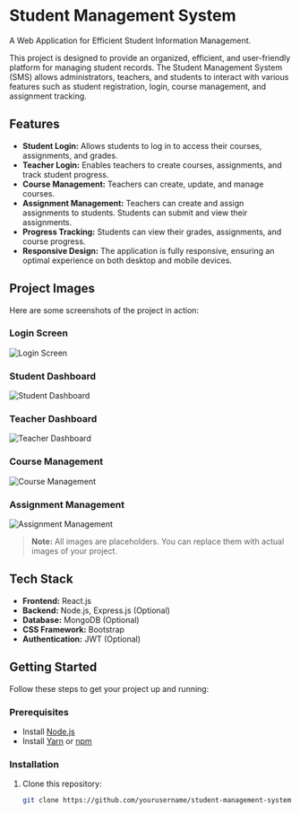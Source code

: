 # Student Management System

A Web Application for Efficient Student Information Management.

This project is designed to provide an organized, efficient, and user-friendly platform for managing student records. The Student Management System (SMS) allows administrators, teachers, and students to interact with various features such as student registration, login, course management, and assignment tracking.

## Features

- **Student Login:** Allows students to log in to access their courses, assignments, and grades.
- **Teacher Login:** Enables teachers to create courses, assignments, and track student progress.
- **Course Management:** Teachers can create, update, and manage courses.
- **Assignment Management:** Teachers can create and assign assignments to students. Students can submit and view their assignments.
- **Progress Tracking:** Students can view their grades, assignments, and course progress.
- **Responsive Design:** The application is fully responsive, ensuring an optimal experience on both desktop and mobile devices.

## Project Images

Here are some screenshots of the project in action:

### Login Screen

![Login Screen](components/student/images/studentLogin.jpg)

### Student Dashboard

![Student Dashboard](images/student-dashboard.png)

### Teacher Dashboard

![Teacher Dashboard](images/teacher-dashboard.png)

### Course Management

![Course Management](images/course-management.png)

### Assignment Management

![Assignment Management](images/assignment-management.png)

> **Note:** All images are placeholders. You can replace them with actual images of your project.

## Tech Stack

- **Frontend:** React.js
- **Backend:** Node.js, Express.js (Optional)
- **Database:** MongoDB (Optional)
- **CSS Framework:** Bootstrap
- **Authentication:** JWT (Optional)

## Getting Started

Follow these steps to get your project up and running:

### Prerequisites

- Install [Node.js](https://nodejs.org/)
- Install [Yarn](https://yarnpkg.com/) or [npm](https://www.npmjs.com/)

### Installation

1. Clone this repository:

   ```bash
   git clone https://github.com/yourusername/student-management-system.git
   ```

